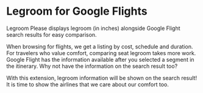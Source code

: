 # Legroom for Google Flights

Legroom Please displays legroom (in inches) alongside Google Flight search results for easy comparison.

When browsing for flights, we get a listing by cost, schedule and duration. For travelers who value comfort, comparing seat legroom takes more work. Google Flight has the information available after you selected a segment in the itinerary. Why not have the information on the search result too?

With this extension, legroom information will be shown on the search result! It is time to show the airlines that we care about our comfort too.

